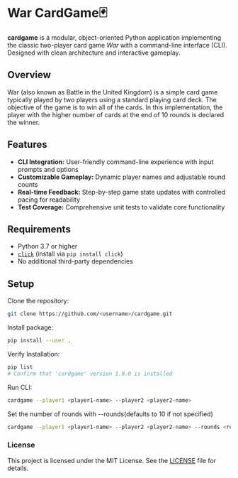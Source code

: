 # War CardGame🃏
**cardgame** is a modular, object-oriented Python application implementing the classic two-player card game *War* with a command-line interface (CLI). Designed with clean architecture and interactive gameplay.

## Overview
War (also known as Battle in the United Kingdom) is a simple card game typically played by two players using a standard playing card deck. The objective of the game is to win all of the cards. In this implementation, the player with the higher number of cards at the end of 10 rounds is declared the winner.


## Features
- **CLI Integration:** User-friendly command-line experience with input prompts and options  
- **Customizable Gameplay:** Dynamic player names and adjustable round counts  
- **Real-time Feedback:** Step-by-step game state updates with controlled pacing for readability  
- **Test Coverage:** Comprehensive unit tests to validate core functionality

## Requirements
- Python 3.7 or higher  
- [`click`](https://pypi.org/project/click/) (install via `pip install click`)  
- No additional third-party dependencies  

## Setup
Clone the repository:
```bash
git clone https://github.com/<username>/cardgame.git
```
Install package:
```bash
pip install --user .
```

Verify Installation:
```bash
pip list
# Confirm that 'cardgame' version 1.0.0 is installed
```

Run CLI:
```bash
cardgame --player1 <player1-name> --player2 <player2-name> 
```

Set the number of rounds with --rounds(defaults to 10 if not specified)
```bash
cardgame --player1 <player1-name> --player2 <player2-name> --rounds <rounds-number>
```

### License
This project is licensed under the MIT License. See the [LICENSE](LICENSE.md) file for details.
